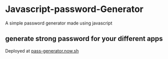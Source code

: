 # Javascript-password-Generator
A simple password generator made using javascript

## generate strong password for your different apps

Deployed at <a href="https://pass-generator.now.sh/">pass-generator.now.sh</a>

